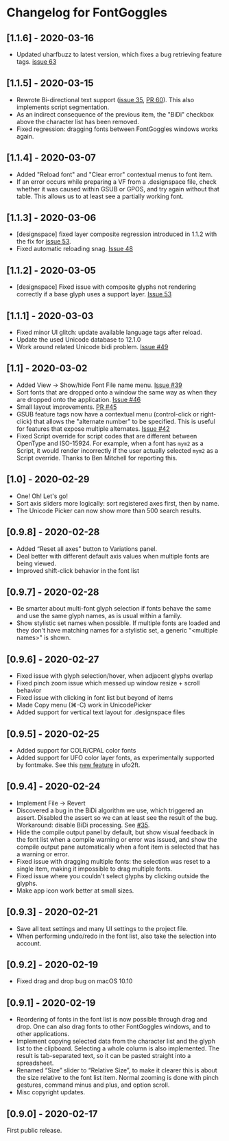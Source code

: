 # Changelog for FontGoggles

## [1.1.6] - 2020-03-16

- Updated uharfbuzz to latest version, which fixes a bug retrieving feature tags.
  [issue 63](https://github.com/justvanrossum/fontgoggles/issues/63)

## [1.1.5] - 2020-03-15

- Rewrote Bi-directional text support ([issue 35](https://github.com/justvanrossum/fontgoggles/issues/35), [PR 60](https://github.com/justvanrossum/fontgoggles/issues/60)). This also implements script segmentation.
- As an indirect consequence of the previous item, the "BiDi" checkbox above
  the character list has been removed.
- Fixed regression: dragging fonts between FontGoggles windows works again.

## [1.1.4] - 2020-03-07

- Added "Reload font" and "Clear error" contextual menus to font item.
- If an error occurs while preparing a VF from a .designspace file, check
  whether it was caused within GSUB or GPOS, and try again without that table.
  This allows us to at least see a partially working font.

## [1.1.3] - 2020-03-06

- [designspace] fixed layer composite regression introduced in 1.1.2 with the
  fix for [issue 53](https://github.com/justvanrossum/fontgoggles/issues/53).
- Fixed automatic reloading snag. [Issue 48](https://github.com/justvanrossum/fontgoggles/issues/48)

## [1.1.2] - 2020-03-05

- [designspace] Fixed issue with composite glyphs not rendering correctly if a
  base glyph uses a support layer. [Issue 53](https://github.com/justvanrossum/fontgoggles/issues/53)

## [1.1.1] - 2020-03-03

- Fixed minor UI glitch: update available language tags after reload.
- Update the used Unicode database to 12.1.0
- Work around related Unicode bidi problem. [Issue #49](https://github.com/justvanrossum/fontgoggles/issues/49)

## [1.1] - 2020-03-02

- Added View -> Show/hide Font File name menu. [Issue #39](https://github.com/justvanrossum/fontgoggles/issues/39)
- Sort fonts that are dropped onto a window the same way as when they are dropped
  onto the application. [Issue #46](https://github.com/justvanrossum/fontgoggles/issues/46)
- Small layout improvements. [PR #45](https://github.com/justvanrossum/fontgoggles/pull/45)
- GSUB feature tags now have a contextual menu (control-click or right-click)
  that allows the "alternate number" to be specified. This is useful for features
  that expose multiple alternates. [Issue #42](https://github.com/justvanrossum/fontgoggles/issues/42)
- Fixed Script override for script codes that are different between OpenType and
  ISO-15924. For example, when a font has `mym2` as a Script, it would render
  incorrectly if the user actually selected `mym2` as a Script override. Thanks
  to Ben Mitchell for reporting this.

## [1.0] - 2020-02-29

- One! Oh! Let's go!
- Sort axis sliders more logically: sort registered axes first, then
  by name.
- The Unicode Picker can now show more than 500 search results.

## [0.9.8] - 2020-02-28

- Added “Reset all axes” button to Variations panel.
- Deal better with different default axis values when multiple fonts are
  being viewed.
- Improved shift-click behavior in the font list

## [0.9.7] - 2020-02-28

- Be smarter about multi-font glyph selection if fonts behave the same and
  use the same glyph names, as is usual within a family.
- Show stylistic set names when possible. If multiple fonts are loaded and
  they don't have matching names for a stylistic set, a generic "\<multiple
  names\>" is shown.

## [0.9.6] - 2020-02-27

- Fixed issue with glyph selection/hover, when adjacent glyphs overlap
- Fixed pinch zoom issue which messed up window resize + scroll behavior
- Fixed issue with clicking in font list but beyond of items
- Made Copy menu (⌘-C) work in UnicodePicker
- Added support for vertical text layout for .designspace files

## [0.9.5] - 2020-02-25

- Added support for COLR/CPAL color fonts
- Added support for UFO color layer fonts, as experimentally supported
  by fontmake. See this [new feature](https://github.com/googlefonts/ufo2ft/pull/359)
  in ufo2ft.

## [0.9.4] - 2020-02-24

- Implement File -> Revert
- Discovered a bug in the BiDi algorithm we use, which triggered an assert.
  Disabled the assert so we can at least see the result of the bug.
  Workaround: disable BiDi processing. See [#35](https://github.com/justvanrossum/fontgoggles/issues/35).
- Hide the compile output panel by default, but show visual feedback
  in the font list when a compile warning or error was issued, and show
  the compile output pane automatically when a font item is selected
  that has a warning or error.
- Fixed issue with dragging multiple fonts: the selection was reset to
  a single item, making it impossible to drag multiple fonts.
- Fixed issue where you couldn't select glyphs by clicking outside the
  glyphs.
- Make app icon work better at small sizes.

## [0.9.3] - 2020-02-21

- Save all text settings and many UI settings to the project file.
- When performing undo/redo in the font list, also take the selection
  into account.

## [0.9.2] - 2020-02-19

- Fixed drag and drop bug on macOS 10.10

## [0.9.1] - 2020-02-19

- Reordering of fonts in the font list is now possible through drag and
  drop. One can also drag fonts to other FontGoggles windows, and to
  other applications.
- Implement copying selected data from the character list and the glyph
  list to the clipboard. Selecting a whole column is also implemented.
  The result is tab-separated text, so it can be pasted straight into a
  spreadsheet.
- Renamed “Size” slider to “Relative Size”, to make it clearer this is
  about the size relative to the font list item. Normal zooming is done
  with pinch gestures, command minus and plus, and option scroll.
- Misc copyright updates.

## [0.9.0] - 2020-02-17

First public release.
